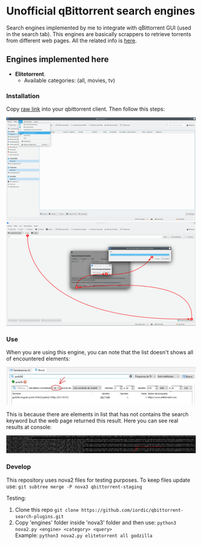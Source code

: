 # Unofficial qBittorrent search engines
Search engines implemented by me to integrate with qBittorrent GUI (used in the search tab). This engines are basically scrappers to retrieve torrents from different web pages. All the related info is [here](https://github.com/qbittorrent/search-plugins/wiki/Unofficial-search-plugins).

## Engines implemented here
* **Elitetorrent**. 
  * Available categories: (all, movies, tv)

### Installation
Copy [raw link](https://raw.githubusercontent.com/iordic/qbittorrent-search-plugins/master/engines/elitetorrent.py) into your qbittorrent client. Then follow this steps:

![Show search section](/images/enable_search.png)
![Install engine](/images/instalacion_engine.png)

### Use
When you are using this engine, you can note that the list doesn't shows all of encountered elements:

![Filtered results](images/filtered_results.jpg)

This is because there are elements in list that has not contains the search keyword but the web page returned this result. Here you can see real results at console:

![Unfiltered results at console](images/results_unfiltered.jpg)

### Develop
This repository uses nova2 files for testing purposes. To keep files update use: `git subtree merge -P nova3 qbittorrent-staging`

Testing:
1. Clone this repo `git clone https://github.com/iordic/qbittorrent-search-plugins.git`
2. Copy 'engines' folder inside 'nova3' folder and then use: `python3 nova2.py <engine> <category> <query>` <br>Example: `python3 nova2.py elitetorrent all godzilla`
